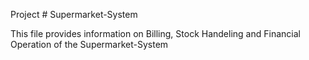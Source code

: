 Project # Supermarket-System

This file provides information on Billing, Stock Handeling and Financial Operation of the Supermarket-System
